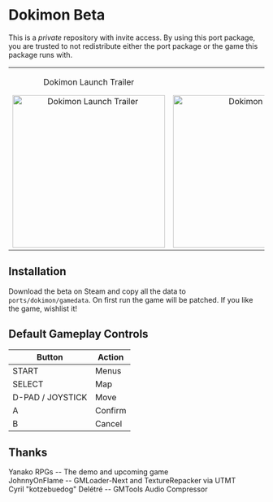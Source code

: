 # Dokimon Beta
This is a *private* repository with invite access. By using this port package, you are trusted to not redistribute either the port package or the game this package runs with.

<div align="center">
  <table>
    <tr>
      <td align="center">
        <p align="center">Dokimon Launch Trailer</p>
        <a href="https://www.youtube.com/watch?v=iG6wPZMmWDE">
          <img src="https://img.youtube.com/vi/iG6wPZMmWDE/0.jpg" alt="Dokimon Launch Trailer" width="300"/>
        </a>
      </td>
      <td align="center">
        <p>&nbsp;</p> <!-- Adjust spaces to match -->
        <img src="https://shared.fastly.steamstatic.com/store_item_assets/steam/apps/2019300/ss_7d72c902f7f00e47c9a4810f0a86c4758ddb16e5.600x338.jpg?t=1731010251" alt="Dokimon GIF" width="300"/>
      </td>
    </tr>
  </table>
</div>

## Installation
Download the beta on Steam and copy all the data to `ports/dokimon/gamedata`. On first run the game will be patched. If you like the game, wishlist it!

## Default Gameplay Controls
| Button | Action |
|--|--|
| START | Menus |
| SELECT | Map |
| D-PAD / JOYSTICK | Move |
| A | Confirm |
| B | Cancel |
## Thanks
Yanako RPGs -- The demo and upcoming game  
JohnnyOnFlame -- GMLoader-Next and TextureRepacker via UTMT  
Cyril "kotzebuedog" Delétré -- GMTools Audio Compressor  